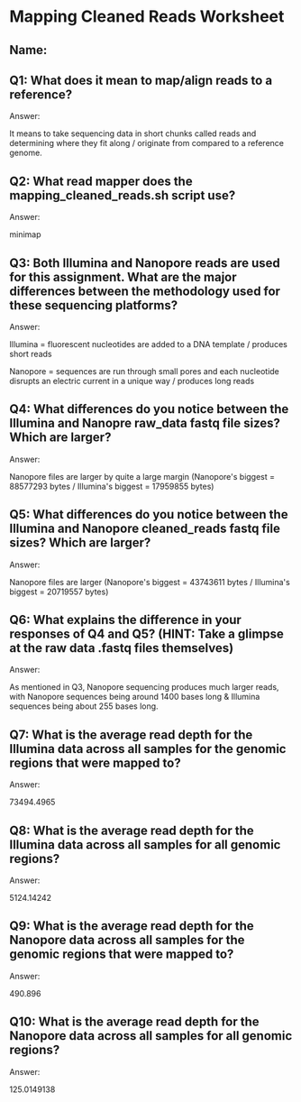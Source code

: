 # Mapping Cleaned Reads Worksheet

<!--- Write name below --->
## Name:

<!--- For this worksheet, answer the following questions --->

## Q1: What does it mean to map/align reads to a reference?
Answer:

It means to take sequencing data in short chunks called reads and determining where they fit along / originate from compared to a reference genome.

## Q2: What read mapper does the mapping_cleaned_reads.sh script use?
Answer:

minimap

## Q3: Both Illumina and Nanopore reads are used for this assignment. What are the major differences between the methodology used for these sequencing platforms?
Answer:

Illumina = fluorescent nucleotides are added to a DNA template / produces short reads

Nanopore = sequences are run through small pores and each nucleotide disrupts an electric current in a unique way / produces long reads

## Q4: What differences do you notice between the Illumina and Nanopre raw_data fastq file sizes? Which are larger?
Answer: 

Nanopore files are larger by quite a large margin (Nanopore's biggest = 88577293 bytes / Illumina's biggest = 17959855 bytes)

## Q5: What differences do you notice between the Illumina and Nanopore cleaned_reads fastq file sizes? Which are larger?
Answer:

Nanopore files are larger (Nanopore's biggest = 43743611 bytes / Illumina's biggest =  20719557 bytes)

## Q6: What explains the difference in your responses of Q4 and Q5? (HINT: Take a glimpse at the raw data .fastq files themselves)
Answer:

As mentioned in Q3, Nanopore sequencing produces much larger reads, with Nanopore sequences being around 1400 bases long & Illumina sequences being about 255 bases long.

## Q7: What is the average read depth for the Illumina data across all samples for the genomic regions that were mapped to?
Answer:

73494.4965

## Q8: What is the average read depth for the Illumina data across all samples for all genomic regions?
Answer:

5124.14242

## Q9: What is the average read depth for the Nanopore data across all samples for the genomic regions that were mapped to?
Answer:

490.896

## Q10: What is the average read depth for the Nanopore data across all samples for all genomic regions?
Answer:

125.0149138


